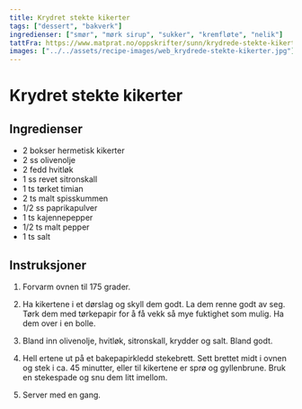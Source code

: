 ```yaml
---
title: Krydret stekte kikerter
tags: ["dessert", "bakverk"]
ingredienser: ["smør", "mørk sirup", "sukker", "kremfløte", "nelik"]
tattFra: https://www.matprat.no/oppskrifter/sunn/krydrede-stekte-kikerter/
images: ["../../assets/recipe-images/web_krydrede-stekte-kikerter.jpg"]
---
```


# Krydret stekte kikerter

## Ingredienser

- 2 bokser hermetisk kikerter
- 2 ss olivenolje
- 2 fedd hvitløk
- 1 ss revet sitronskall
- 1 ts tørket timian
- 2 ts malt spisskummen
- 1/2 ss paprikapulver
- 1 ts kajennepepper
- 1/2 ts malt pepper
- 1 ts salt

## Instruksjoner

1. Forvarm ovnen til 175 grader.

2. Ha kikertene i et dørslag og skyll dem godt. La dem renne godt av seg. Tørk dem med tørkepapir for å få vekk så mye fuktighet som mulig. Ha dem over i en bolle.

3. Bland inn olivenolje, hvitløk, sitronskall, krydder og salt. Bland godt.

4. Hell ertene ut på et bakepapirkledd stekebrett. Sett brettet midt i ovnen og stek i ca. 45 minutter, eller til kikertene er sprø og gyllenbrune. Bruk en stekespade og snu dem litt imellom.

5. Server med en gang.
